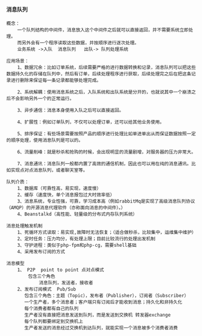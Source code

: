 #### 消息队列
	概念：
		一个队列结构的中间件，消息放入这个中间件之后就可以直接返回，并不需要系统立即处理。
		而另外会有一个程序读取这些数据，并按顺序进行逐次处理。
		业务系统 ->入队  消息队列   出队-> 队列处理系统
	
	应用场景：
		1、数据冗余：比如订单系统，后续需要严格的进行数据转换和记录，消息队列可以把这些数据持久化的存储在队列中，然后有订单，后续处理程序进行获取，后续处理完之后在把这条记录进行删除来保证每一条记录都能够处理完成。

		2、系统解耦：使用消息系统之后，入队系统和出队系统是分开的，也就说其中一个崩溃之后不会影响另外一个的正常运行。

		3、异步通信：消息本身使用入队之后可以直接返回。

		4、扩展性：例如订单队列，不仅可以处理订单，还可以给其他业务使用。

		5、排序保证：有些场景需要按照产品的顺序进行处理比如单进单出从而保证数据按照一定的顺序处理，使用消息队列是可以的。

		6、流量削峰：就是秒杀和抢购的时候，会出现明显的流量剧增，对服务器的压力非常大。 

		7、消息通讯：消息队列一般都内置了高效的通信机制，因此也可以用在纯的消息通讯。比如实现点对点消息队列，或者聊天室等。
		
	队列介质：
		1、数据库（可靠性高，易实现，速度慢）
		2、缓存（速度快，单个消息报包过大时效率低）
		3、消息系统，专业性强，可靠，学习成本高（例如rabbitMq是实现了高级消息队列协议（AMQP）的开源消息代理软件（亦称面向消息的中间件）。） 
		4、Beanstalkd（高性能、轻量级的分布式内存队列系统）
		
	消息处理触发机制
		1、死循环方式读取：易实现,故障时无法恢复；（适合做秒杀，比较集中，运维集中维护）
		2、定时任务：压力均分，有处理上限；目前比较流行的处理出发机制
		3、守护进程：类似于php-fpm和php-cg，需要shell基础
		4、采用发布订阅的方式
	
	消息模型
		1、 P2P  point to point 点对点模式
			包含三个角色
				消息队列，发送者，接收者
		2、发布订阅模式  Pub/Sub
	　　　　包含三个角色：主题（Topic），发布者（Publisher），订阅者（Subscriber）
	　　　　一个生产者，多个消息者；客户端只有订阅后才能收到消息；持久化和非持久化
	　　　　每个消费者都有自己的队列
	　　　　生产者没有直接把消息发送到队列，而是发送到交换机 转发器exchange
	　　　　每个队列都要绑定到交换机上
	　　　　生产者发送的消息经过交换机到达队列，就能实现一个消息被多个消费者消费

		











	
		
		
		
		
		
		
		
		
		
		
		
		
		
		
		
		
		
		
		
		
		
		
		
		
		
		
		
		
		
		
		
		
		
		
		
		
